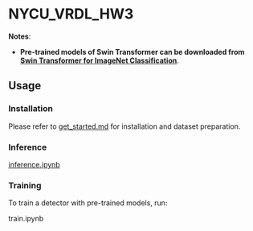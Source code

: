 # NYCU_VRDL_HW3

**Notes**: 

- **Pre-trained models of Swin Transformer can be downloaded from [Swin Transformer for ImageNet Classification](https://github.com/microsoft/Swin-Transformer)**.

## Usage

### Installation

Please refer to [get_started.md](https://github.com/open-mmlab/mmdetection/blob/master/docs/get_started.md) for installation and dataset preparation.

### Inference

[inference.ipynb](https://github.com/pc0062296/NYCU_VRDL_HW3/blob/main/inference.ipynb)

### Training

To train a detector with pre-trained models, run:

train.ipynb

